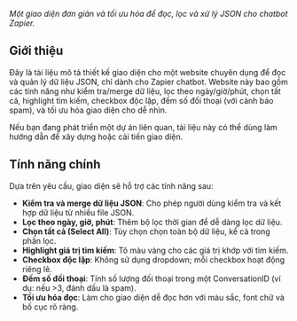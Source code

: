 *Một giao diện đơn giản và tối ưu hóa để đọc, lọc và xử lý JSON cho chatbot Zapier.*

## Giới thiệu
Đây là tài liệu mô tả thiết kế giao diện cho một website chuyên dụng để đọc và quản lý dữ liệu JSON, chỉ dành cho Zapier chatbot. Website này bao gồm các tính năng như kiểm tra/merge dữ liệu, lọc theo ngày/giờ/phút, chọn tất cả, highlight tìm kiếm, checkbox độc lập, đếm số đối thoại (với cảnh báo spam), và tối ưu hóa giao diện cho dễ nhìn.

Nếu bạn đang phát triển một dự án liên quan, tài liệu này có thể dùng làm hướng dẫn để xây dựng hoặc cải tiến giao diện.

## Tính năng chính
Dựa trên yêu cầu, giao diện sẽ hỗ trợ các tính năng sau:
- **Kiểm tra và merge dữ liệu JSON**: Cho phép người dùng kiểm tra và kết hợp dữ liệu từ nhiều file JSON.
- **Lọc theo ngày, giờ, phút**: Thêm bộ lọc thời gian để dễ dàng lọc dữ liệu.
- **Chọn tất cả (Select All)**: Tùy chọn chọn toàn bộ dữ liệu, kể cả trong phần lọc.
- **Highlight giá trị tìm kiếm**: Tô màu vàng cho các giá trị khớp với tìm kiếm.
- **Checkbox độc lập**: Không sử dụng dropdown; mỗi checkbox hoạt động riêng lẻ.
- **Đếm số đối thoại**: Tính số lượng đối thoại trong một ConversationID (ví dụ: nếu >3, đánh dấu là spam).
- **Tối ưu hóa đọc**: Làm cho giao diện dễ đọc hơn với màu sắc, font chữ và bố cục rõ ràng.
